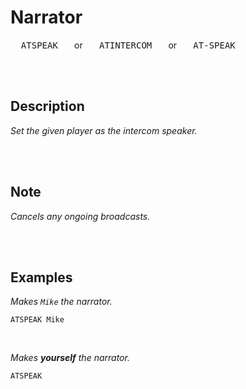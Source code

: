 
# Narrator

<kbd>  ATSPEAK  </kbd>  or  <kbd>  ATINTERCOM  </kbd>  or  <kbd>  AT-SPEAK  </kbd>

<br>
<br>

## Description

*Set the given player as the intercom speaker.*

<br>
<br>

## Note

*Cancels any ongoing broadcasts.*

<br>
<br>

## Examples

*Makes `Mike` the narrator.*

```shell
ATSPEAK Mike
```

<br>

*Makes **yourself** the narrator.*

```shell
ATSPEAK
```

<br>
